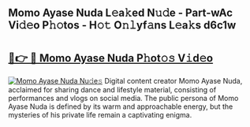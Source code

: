## Momo Ayase Nuda L𝚎a𝚔ed N𝚞𝚍e - Part-wAc Vi𝚍𝚎o P𝚑𝚘tos - H𝚘𝚝 O𝚗𝚕yf𝚊ns L𝚎a𝚔s d6c1w

# <h2><a href="http://kf3dlwf.oniu.top/?m=Momo+Ayase+Nuda">🔗👉 🔴 Momo Ayase Nuda P𝚑ot𝚘𝚜 V𝚒d𝚎o</a></h2>

[![Momo Ayase Nuda Nu𝚍e𝚜](https://i.imgur.com/0qMVB7G.gif)](http://kf3dlwf.oniu.top/?m=Momo+Ayase+Nuda)
Digital content creator Momo Ayase Nuda, acclaimed for sharing dance and lifestyle material, consisting of performances and vlogs on social media. The public persona of Momo Ayase Nuda is defined by its warm and approachable energy, but the mysteries of his private life remain a captivating enigma.  
